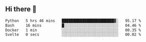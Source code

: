 ## Hi there 👋

<!--START_SECTION:waka-->

```txt
Python   5 hrs 46 mins   ███████████████████████▓░   95.17 %
Bash     16 mins         █░░░░░░░░░░░░░░░░░░░░░░░░   04.46 %
Docker   1 min           ░░░░░░░░░░░░░░░░░░░░░░░░░   00.35 %
Svelte   0 secs          ░░░░░░░░░░░░░░░░░░░░░░░░░   00.02 %
```

<!--END_SECTION:waka-->
